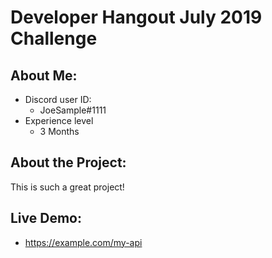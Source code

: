 # Developer Hangout July 2019 Challenge
## About Me:
- Discord user ID:
	- JoeSample#1111
- Experience level
	- 3 Months

## About the Project:
This is such a great project!

## Live Demo:
- https://example.com/my-api